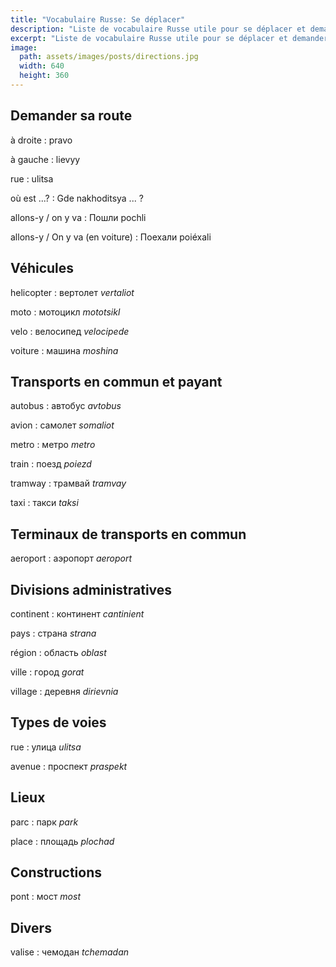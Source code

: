 ```yaml
---
title: "Vocabulaire Russe: Se déplacer"
description: "Liste de vocabulaire Russe utile pour se déplacer et demander sa route."
excerpt: "Liste de vocabulaire Russe utile pour se déplacer et demander sa route."
image:
  path: assets/images/posts/directions.jpg
  width: 640
  height: 360
---
```

## Demander sa route

à droite
: pravo

à gauche
: lievyy

rue
: ulitsa

où est ...?
: Gde nakhoditsya ... ?

allons-y / on y va
: Пошли pochli

allons-y / On y va (en voiture)
: Поехали poiéxali


## Véhicules

helicopter
: вертолет
*vertaliot*

moto
: мотоцикл
*mototsikl*

velo
: велосипед
*velocipede*

voiture
: машина
*moshina*


## Transports en commun et payant

autobus
: автобус
*avtobus*

avion
: самолет
*somaliot*

metro
: метро
*metro*

train
: пoезд
*poiezd*

tramway
: трамвай
*tramvay*

taxi
: такси
*taksi*


## Terminaux de transports en commun

aeroport
: аэропорт
*aeroport*


## Divisions administratives

continent
: континент
*cantinient*

pays
: страна
*strana*

région
: oблacть
*oblast*

ville
: гoрoд
*gorat*

village
: деревня
*dirievnia*


## Types de voies

rue
: улицa
*ulitsa*

avenue
: пpocпeкт
*praspekt*


## Lieux

parc
: пaрк
*park*

place
: плoщaдь
*plochad*


## Constructions

pont
: мост
*most*


## Divers

valise
: чемодан
*tchemadan*
